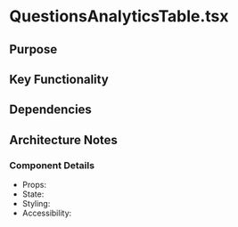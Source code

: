 # QuestionsAnalyticsTable.tsx

## Purpose

## Key Functionality

## Dependencies

## Architecture Notes

### Component Details
- Props: 
- State: 
- Styling: 
- Accessibility: 
